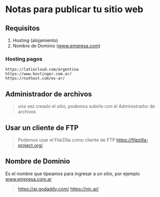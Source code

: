 # Notas para publicar tu sitio web

## Requisitos

  1. Hosting (alojamiento)
  2. Nombre de Dominio (www.empresa.com)


### Hosting pagos
	
	https://latincloud.com/argentina    
	https://www.hostinger.com.ar/   
	https://nuthost.com/es-ar/   

## Administrador de archivos

> una vez creado el sitio, podemos subirlo con el Administrador de archivos

## Usar un cliente de FTP

> Podemos usar el FileZilla como cliente de FTP
> https://filezilla-project.org/


## Nombre de Dominio

Es el nombre que tipeamos para ingresar a un sitio, por ejemplo www.empresa.com.ar


> https://ar.godaddy.com/
> https://nic.ar/

